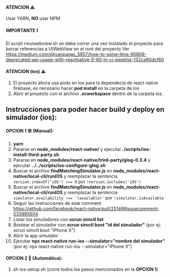 #### ATENCION ⚠️
Usar YARN, **NO** usar NPM  

#### IMPORTANTE ❗️
El script rmuiwebview.sh se debe correr una vez instalado el proyecto para borrar referencias a UIWebView en el root del proyecto
Ver https://medium.com/@ivanpagac_5657/how-to-solve-itms-90809-deprecated-api-usage-with-reactnative-0-60-in-ci-pipeline-132ca60dcf60

#### ATENCION (ios) ⚠️
1. El proyecto ahora usa pods en ios para la dependecia de react native firebase, es necesario hacer **pod install** en la carpeta de ios
2. Abrir el proyecto con el archivo **.xcworkspace** dentro de la carpeta ios.

## Instrucciones para poder hacer build y deploy en simulador (ios):

  #### OPCION 1 🛠 (Manual):
  1. **yarn**
  2. Pararse en **node_modules/react-native/** y ejecutar **./scripts/ios-install-third-party.sh**
  3. Pararse en **node_modules/react-native/trird-party/glog-0.3.4** y ejecutar **../../scripts/ios-configure-glog.sh**
  4. Buscar el archivo **findMatchingSimulator.js** en **node_modules/react-native/local-cli/runIOS** y reemplazar la sentencia `version.indexOf('iOS') !== 0` por `!version.includes('iOS')`
  5. Buscar el archivo **findMatchingSimulator.js** en **node_modules/react-native/local-cli/runIOS** y reemplazar la sentencia `simulator.availability !== '(available)'` por `!simulator.isAvailable`
  6. Seguir las instrucciones de este comment https://github.com/facebook/react-native/pull/25146#issuecomment-533995604
  7. Listar los simuladores con **xcrun simctl list**
  8. Bootear el simulador con **xcrun simctl boot "id del simulador"** (por ej: xcrun simctl boot "iPhone X")
  9. Abrir la app simulator
  10. Ejecutar **npx react-native run-ios --simulator="nombre del simulador"** (por ej: npx react-native run-ios --simulator="iPhone X")

  #### OPCION 2 🚀 (Automática):
  1. sh ios-setup.sh (corre todos los pasos mencionados en la **OPCION 1**)

